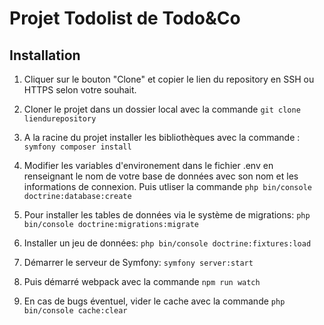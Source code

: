 # Projet Todolist de Todo&Co

## Installation

1. Cliquer sur le bouton "Clone" et copier le lien du repository en SSH ou HTTPS selon votre souhait.

2. Cloner le projet dans un dossier local avec la commande 
`git clone liendurepository`

3. A la racine du projet installer les bibliothèques avec la commande :
`symfony composer install` 

4. Modifier les variables d'environement dans le fichier .env en renseignant le nom de votre base de données avec son nom et les informations de connexion.
Puis utliser la commande 
`php bin/console doctrine:database:create`

5. Pour installer les tables de données via le système de migrations: 
`php bin/console doctrine:migrations:migrate`

6. Installer un jeu de données: 
`php bin/console doctrine:fixtures:load`

7. Démarrer le serveur de Symfony: 
`symfony server:start`

8. Puis démarré webpack avec la commande 
`npm run watch`

9. En cas de bugs éventuel, vider le cache avec la commande 
`php bin/console cache:clear`